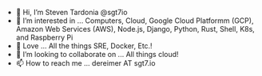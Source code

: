 - 👋 Hi, I’m Steven Tardonia @sgt7io
- 👀 I’m interested in ... Computers, Cloud, Google Cloud Platformm (GCP), Amazon Web Services (AWS), Node.js, Django, Python, Rust, Shell, K8s, and Raspberry Pi
- 🌱 Love ... All the things SRE, Docker, Etc.!
- 💞️ I’m looking to collaborate on ... All things cloud!
- 📫 How to reach me ... dereimer AT sgt7.io

<!---
sgt7io/sgt7io is a ✨ special ✨ repository because its `README.md` (this file) appears on your GitHub profile.
You can click the Preview link to take a look at your changes.
--->
